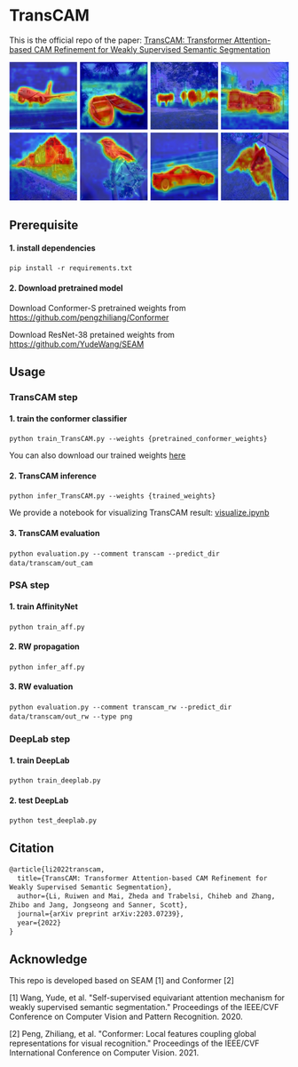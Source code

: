 # TransCAM

This is the official repo of the paper: [TransCAM: Transformer Attention-based CAM Refinement for Weakly Supervised Semantic Segmentation](https://arxiv.org/abs/2203.07239)

<img src="example.png" width="600">

## Prerequisite

#### 1. install dependencies 
```pip install -r requirements.txt```

#### 2. Download pretrained model
Download Conformer-S pretrained weights from https://github.com/pengzhiliang/Conformer

Download ResNet-38 pretained weights from https://github.com/YudeWang/SEAM

## Usage

### TransCAM step

#### 1. train the conformer classifier
```python train_TransCAM.py --weights {pretrained_conformer_weights}```

You can also download our trained weights [here](https://drive.google.com/file/d/1-vnpvqtSG4WaLiR9uqLKrBU8wDeIjvqO/view?usp=sharing)

#### 2. TransCAM inference
```python infer_TransCAM.py --weights {trained_weights}```

We provide a notebook for visualizing TransCAM result: [visualize.ipynb](visualize.ipynb)

#### 3. TransCAM evaluation
```python evaluation.py --comment transcam --predict_dir data/transcam/out_cam```

### PSA step

#### 1. train AffinityNet
```python train_aff.py```

#### 2. RW propagation
```python infer_aff.py```

#### 3. RW evaluation
```python evaluation.py --comment transcam_rw --predict_dir data/transcam/out_rw --type png```

### DeepLab step

#### 1. train DeepLab
```python train_deeplab.py```

#### 2. test DeepLab
```python test_deeplab.py```

## Citation
```
@article{li2022transcam,
  title={TransCAM: Transformer Attention-based CAM Refinement for Weakly Supervised Semantic Segmentation},
  author={Li, Ruiwen and Mai, Zheda and Trabelsi, Chiheb and Zhang, Zhibo and Jang, Jongseong and Sanner, Scott},
  journal={arXiv preprint arXiv:2203.07239},
  year={2022}
}
```

## Acknowledge 
This repo is developed based on SEAM [1] and Conformer [2]

[1] Wang, Yude, et al. "Self-supervised equivariant attention mechanism for weakly supervised semantic segmentation." Proceedings of the IEEE/CVF Conference on Computer Vision and Pattern Recognition. 2020.

[2] Peng, Zhiliang, et al. "Conformer: Local features coupling global representations for visual recognition." Proceedings of the IEEE/CVF International Conference on Computer Vision. 2021.




